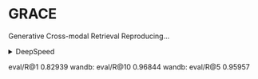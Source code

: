 # GRACE
Generative Cross-modal Retrieval Reproducing...

<details>
<summary>DeepSpeed</summary>
   https://huggingface.co/docs/transformers/main/deepspeed

      64.35GB |   0.38GB | offload_param=cpu , offload_optimizer=cpu , zero_init=1
      64.35GB |   0.38GB | offload_param=cpu , offload_optimizer=cpu , zero_init=0
      57.20GB |   2.77GB | offload_param=none, offload_optimizer=cpu , zero_init=1
      57.20GB |   2.77GB | offload_param=none, offload_optimizer=cpu , zero_init=0
      1.15GB |  21.83GB | offload_param=none, offload_optimizer=none, zero_init=1
      28.60GB |  21.83GB | offload_param=none, offload_optimizer=none, zero_init=0


   Fastest	Memory efficient
   ZeRO-1	ZeRO-3 + offload
   ZeRO-2	ZeRO-3
   ZeRO-2 + offload	ZeRO-2 + offload
   ZeRO-3	ZeRO-2
   ZeRO-3 + offload	ZeRO-1
</details>


eval/R@1 0.82939
wandb:               eval/R@10 0.96844
wandb:                eval/R@5 0.95957